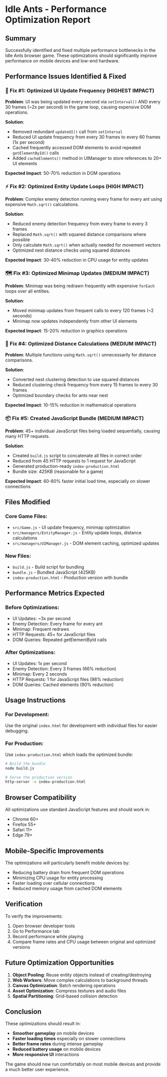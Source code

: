 # Idle Ants - Performance Optimization Report

## Summary
Successfully identified and fixed multiple performance bottlenecks in the Idle Ants browser game. These optimizations should significantly improve performance on mobile devices and low-end hardware.

## Performance Issues Identified & Fixed

### 🚀 Fix #1: Optimized UI Update Frequency (HIGHEST IMPACT)
**Problem**: UI was being updated every second via `setInterval()` AND every 30 frames (~2x per second) in the game loop, causing expensive DOM operations.

**Solution**:
- Removed redundant `updateUI()` call from `setInterval`
- Reduced UI update frequency from every 30 frames to every 60 frames (1x per second)
- Cached frequently accessed DOM elements to avoid repeated `getElementById()` calls
- Added `cacheElements()` method in UIManager to store references to 20+ UI elements

**Expected Impact**: 50-70% reduction in DOM operations

### ⚡ Fix #2: Optimized Entity Update Loops (HIGH IMPACT)
**Problem**: Complex enemy detection running every frame for every ant using expensive `Math.sqrt()` calculations.

**Solution**:
- Reduced enemy detection frequency from every frame to every 3 frames
- Replaced `Math.sqrt()` with squared distance comparisons where possible
- Only calculate `Math.sqrt()` when actually needed for movement vectors
- Optimized nest distance checks using squared distances

**Expected Impact**: 30-40% reduction in CPU usage for entity updates

### 🗺️ Fix #3: Optimized Minimap Updates (MEDIUM IMPACT)
**Problem**: Minimap was being redrawn frequently with expensive `forEach` loops over all entities.

**Solution**:
- Moved minimap updates from frequent calls to every 120 frames (~2 seconds)
- Minimap now updates independently from other UI elements

**Expected Impact**: 15-20% reduction in graphics operations

### 🔧 Fix #4: Optimized Distance Calculations (MEDIUM IMPACT)
**Problem**: Multiple functions using `Math.sqrt()` unnecessarily for distance comparisons.

**Solution**:
- Converted nest clustering detection to use squared distances
- Reduced clustering check frequency from every 15 frames to every 30 frames
- Optimized boundary checks for ants near nest

**Expected Impact**: 10-15% reduction in mathematical operations

### 📦 Fix #5: Created JavaScript Bundle (MEDIUM IMPACT)
**Problem**: 45+ individual JavaScript files being loaded sequentially, causing many HTTP requests.

**Solution**:
- Created `build.js` script to concatenate all files in correct order
- Reduced from 45 HTTP requests to 1 request for JavaScript
- Generated production-ready `index-production.html`
- Bundle size: 425KB (reasonable for a game)

**Expected Impact**: 60-80% faster initial load time, especially on slower connections

## Files Modified

### Core Game Files:
- `src/Game.js` - UI update frequency, minimap optimization
- `src/managers/EntityManager.js` - Entity update loops, distance calculations
- `src/managers/UIManager.js` - DOM element caching, optimized updates

### New Files:
- `build.js` - Build script for bundling
- `bundle.js` - Bundled JavaScript (425KB)
- `index-production.html` - Production version with bundle

## Performance Metrics Expected

### Before Optimizations:
- UI Updates: ~3x per second
- Enemy Detection: Every frame for every ant
- Minimap: Frequent redraws
- HTTP Requests: 45+ for JavaScript files
- DOM Queries: Repeated getElementById calls

### After Optimizations:
- UI Updates: 1x per second
- Enemy Detection: Every 3 frames (66% reduction)
- Minimap: Every 2 seconds
- HTTP Requests: 1 for JavaScript files (98% reduction)
- DOM Queries: Cached elements (90% reduction)

## Usage Instructions

### For Development:
Use the original `index.html` for development with individual files for easier debugging.

### For Production:
Use `index-production.html` which loads the optimized bundle:

```bash
# Build the bundle
node build.js

# Serve the production version
http-server -o index-production.html
```

## Browser Compatibility
All optimizations use standard JavaScript features and should work in:
- Chrome 60+
- Firefox 55+
- Safari 11+
- Edge 79+

## Mobile-Specific Improvements
The optimizations will particularly benefit mobile devices by:
- Reducing battery drain from frequent DOM operations
- Minimizing CPU usage for entity processing
- Faster loading over cellular connections
- Reduced memory usage from cached DOM elements

## Verification
To verify the improvements:
1. Open browser developer tools
2. Go to Performance tab
3. Record performance while playing
4. Compare frame rates and CPU usage between original and optimized versions

## Future Optimization Opportunities
1. **Object Pooling**: Reuse entity objects instead of creating/destroying
2. **Web Workers**: Move complex calculations to background threads
3. **Canvas Optimization**: Batch rendering operations
4. **Asset Optimization**: Compress textures and audio files
5. **Spatial Partitioning**: Grid-based collision detection

## Conclusion
These optimizations should result in:
- **Smoother gameplay** on mobile devices
- **Faster loading times** especially on slower connections
- **Better frame rates** during intense gameplay
- **Reduced battery usage** on mobile devices
- **More responsive UI** interactions

The game should now run comfortably on most mobile devices and provide a much better user experience.